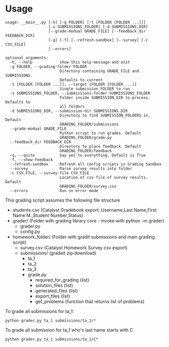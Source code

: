 # Usage
    usage: __main__.py [-h] [-g FOLDER] [-t [FOLDER [FOLDER ...]]]
                       [-s SUBMISSIONS_FOLDER] [-d SUBMISSIONS_DIR]
                       [--grade-modual GRADE_FILE] [--feedback_dir FEEDBACK_DIR]
                       [-q] [-f] [--refresh-sandbox] [--survey] [-c CSV_FILE]
                       [--errors]

    optional arguments:
      -h, --help            show this help message and exit
      -g FOLDER, --grading-folder FOLDER
                            Directory containing GRADE_FILE and SUBMISSIONS.
                            Defaults to current
      -t [FOLDER [FOLDER ...]], --target [FOLDER [FOLDER ...]]
                            Single submission FOLDER to run
      -s SUBMISSIONS_FOLDER, --submissions-folder SUBMISSIONS_FOLDER
                            Folder inside SUBMISSION_DIR to process. Defaults to
                            all folders
      -d SUBMISSIONS_DIR, --submission-dir SUBMISSIONS_DIR
                            Directory to find SUBMISSION_FOLDERS in. Default
                            GRADING_FOLDER/submissions
      --grade-modual GRADE_FILE
                            Python script to run grades. Default
                            GRADING_FOLDER/grade.py
      --feedback_dir FEEDBACK_DIR
                            Directory to place feedback. Default
                            GRADING_FOLDER/feedback
      -q, --quite           Say yes to everything. Default is True
      -f, --show-feedback
      --refresh-sandbox     Refresh all config scripts in Grading Sandbox
      --survey              Parse survey results into folder
      -c CSV_FILE, --survey-file CSV_FILE
                            Location of csv file of survey results. Default
                            GRADING_FOLDER/survey.csv
      --errors              Run in error mode

This grading script assumes the following file structure

* students.csv (Catalyst Gradebook export: Username,Last Name,First Name M.,Student Number,Status)
* grader/ (Folder with grading library core - invoke with python -m grader)
  * grader.py
  * config.py
* homework_folder/ (Folder with gradit submissions and main grading script)
  * survey.csv (Catalyst Homework Survey csv export)
  * submissions/  (gradeit zip download)
    * ta_1
    * ta_2
    * ta_3
    * grade.py
      - required_for_grading (list)
      - solution_files (list)
      - generated_files (list)
      - export_files (list)
      - get_problems (function that returns list of problems)

To grade all submissions for ta_1:

    python grader.py ta_1 submissions/ta_1/*

To grade all submission for ta_1 who's last name starts with C

    python grader.py ta_1 submissions/ta_1/C*
